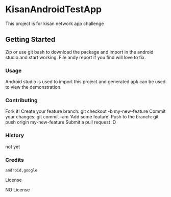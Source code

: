 # KisanAndroidTestApp
This project is for kisan network app challenge 

## Getting Started

Zip or use git bash to download the package and import in the android studio and start working. File andy report if you find will love to fix.

### Usage

Android studio is used to import this project and generated apk can be used to view the demonstration.

### Contributing

Fork it!
Create your feature branch: git checkout -b my-new-feature
Commit your changes: git commit -am 'Add some feature'
Push to the branch: git push origin my-new-feature
Submit a pull request :D
### History

not yet

### Credits
```
android,google
```

License

NO License
